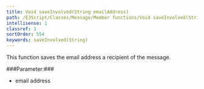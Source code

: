 ```yaml
---
title: Void saveInvolved(String emailAddress)
path: /EJScript/Classes/Message/Member functions/Void saveInvolved(String emailAddress)
intellisense: 1
classref: 1
sortOrder: 554
keywords: saveInvolved(String)
---
```



This function saves the email address a recipient of the message.




###Parameter:###


 - email address


